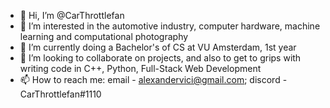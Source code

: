 - 👋 Hi, I’m @CarThrottlefan
- 👀 I’m interested in the automotive industry, computer hardware, machine learning and computational photography
- 🌱 I’m currently doing a Bachelor's of CS at VU Amsterdam, 1st year
- 💞️ I’m looking to collaborate on projects, and also to get to grips with writing code in C++, Python, Full-Stack Web Development
- 📫 How to reach me: email - alexandervici@gmail.com; discord - CarThrottlefan#1110

<!---
CarThrottlefan/CarThrottlefan is a ✨ special ✨ repository because its `README.md` (this file) appears on your GitHub profile.

This is a test.

You can click the Preview link to take a look at your changes.
--->
